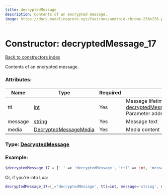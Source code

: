 ```yaml
---
title: decryptedMessage
description: Contents of an encrypted message.
image: https://docs.madelineproto.xyz/favicons/android-chrome-256x256.png
---
```

# Constructor: decryptedMessage\_17  
[Back to constructors index](index.md)



Contents of an encrypted message.

### Attributes:

| Name     |    Type       | Required | Description |
|----------|---------------|----------|-------------|
|ttl|[int](../types/int.md) | Yes|Message lifetime. Has higher priority than [decryptedMessageActionSetMessageTTL](../constructors/decryptedMessageActionSetMessageTTL.md).<br>Parameter added in [Layer 17](https://core.telegram.org/api/layers#layer-17).|
|message|[string](../types/string.md) | Yes|Message text|
|media|[DecryptedMessageMedia](../types/DecryptedMessageMedia.md) | Yes|Media content|



### Type: [DecryptedMessage](../types/DecryptedMessage.md)


### Example:

```php
$decryptedMessage_17 = ['_' => 'decryptedMessage', 'ttl' => int, 'message' => 'string', 'media' => DecryptedMessageMedia];
```  


Or, if you're into Lua:

```lua
decryptedMessage_17={_='decryptedMessage', ttl=int, message='string', media=DecryptedMessageMedia}

```


